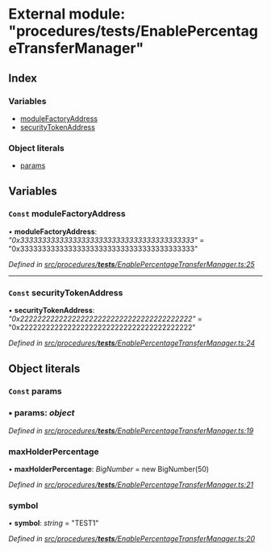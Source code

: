 # External module: "procedures/**tests**/EnablePercentageTransferManager"

## Index

### Variables

- [moduleFactoryAddress](_procedures___tests___enablepercentagetransfermanager_.md#const-modulefactoryaddress)
- [securityTokenAddress](_procedures___tests___enablepercentagetransfermanager_.md#const-securitytokenaddress)

### Object literals

- [params](_procedures___tests___enablepercentagetransfermanager_.md#const-params)

## Variables

### `Const` moduleFactoryAddress

• **moduleFactoryAddress**: _"0x3333333333333333333333333333333333333333"_ = "0x3333333333333333333333333333333333333333"

_Defined in [src/procedures/**tests**/EnablePercentageTransferManager.ts:25](https://github.com/PolymathNetwork/polymath-sdk/blob/d80c6e9/src/procedures/__tests__/EnablePercentageTransferManager.ts#L25)_

---

### `Const` securityTokenAddress

• **securityTokenAddress**: _"0x2222222222222222222222222222222222222222"_ = "0x2222222222222222222222222222222222222222"

_Defined in [src/procedures/**tests**/EnablePercentageTransferManager.ts:24](https://github.com/PolymathNetwork/polymath-sdk/blob/d80c6e9/src/procedures/__tests__/EnablePercentageTransferManager.ts#L24)_

## Object literals

### `Const` params

### ▪ **params**: _object_

_Defined in [src/procedures/**tests**/EnablePercentageTransferManager.ts:19](https://github.com/PolymathNetwork/polymath-sdk/blob/d80c6e9/src/procedures/__tests__/EnablePercentageTransferManager.ts#L19)_

### maxHolderPercentage

• **maxHolderPercentage**: _BigNumber_ = new BigNumber(50)

_Defined in [src/procedures/**tests**/EnablePercentageTransferManager.ts:21](https://github.com/PolymathNetwork/polymath-sdk/blob/d80c6e9/src/procedures/__tests__/EnablePercentageTransferManager.ts#L21)_

### symbol

• **symbol**: _string_ = "TEST1"

_Defined in [src/procedures/**tests**/EnablePercentageTransferManager.ts:20](https://github.com/PolymathNetwork/polymath-sdk/blob/d80c6e9/src/procedures/__tests__/EnablePercentageTransferManager.ts#L20)_
